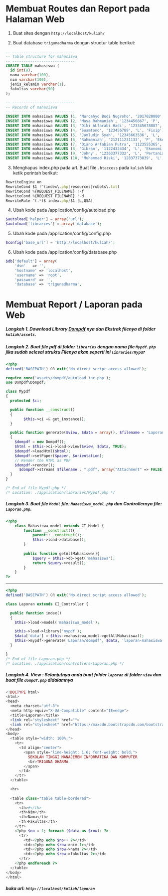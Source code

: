 # Membuat Routes dan Report pada Halaman Web

1. Buat sites dengan `http://localhost/kuliah/`

2. Buat database `trigunadharma` dengan structur table berikut:

```sql
-- ----------------------------
-- Table structure for mahasiswa
-- ----------------------------
CREATE TABLE mahasiswa (
  id int(8),
  nama varchar(100),
  nim varchar(100),
  jenis_kelamin varchar(1),
  fakultas varchar(50)
);

-- ----------------------------
-- Records of mahasiswa
-- ----------------------------
INSERT INTO mahasiswa VALUES (1, 'Nurcahyo Budi Nugroho', '2017020000', 'L', 'Komputer');
INSERT INTO mahasiswa VALUES (2, 'Maya Rahmaniah', '1234456667', 'P', 'Ekonomi');
INSERT INTO mahasiswa VALUES (3, 'Diki ALfarabi Hadi', '123345678887', 'L', 'Teknik');
INSERT INTO mahasiswa VALUES (4, 'Suamtono', '123456789', 'L', 'Fisip');
INSERT INTO mahasiswa VALUES (5, 'Jamludin Syah', '12345663536', 'L', 'Teknik');
INSERT INTO mahasiswa VALUES (6, 'Rahmaniah', '212111231133', 'P', 'Ekonomi');
INSERT INTO mahasiswa VALUES (7, 'Qiano Arfabian Putra', '1123555365', 'L', 'Teknik');
INSERT INTO mahasiswa VALUES (8, 'Gibran', '1122432434', 'L', 'Ekonomi');
INSERT INTO mahasiswa VALUES (9, 'Johny', '12363377332', 'L', 'Pertanian');
INSERT INTO mahasiswa VALUES (10, 'Muhammad Riski', '12837373839', 'L', 'Fisip');
```

3. Menghapus index.php pada url. Buat file `.htaccess` pada `kuliah` lalu ketik perintah berikut:

```js
RewriteEngine on
RewriteCond $1 !^(index\.php|resources|robots\.txt)
RewriteCond %{REQUEST_FILENAME} !-f
RewriteCond %{REQUEST_FILENAME} !-d
RewriteRule ^(.*)$ index.php/$1 [L,QSA]
```

4. Ubah kode pada /application/config/autoload.php

```php
$autoload['helper'] = array('url');
$autoload['libraries'] = array('database');
```

5. Ubah kode pada /application/config/config.php

```php
$config['base_url'] = 'http://localhost/kuliah/';
```


6. Ubah kode pada /application/config/database.php

```php
$db['default'] = array(
	'dsn'	=> '',
	'hostname' => 'localhost',
	'username' => 'root',
	'password' => '',
	'database' => 'trigunadharma',
```

# Membuat Report / Laporan pada Web

##### Langkah 1. Download Library [Dompdf](https://goo.gl/bHyn3A) nya dan Ekstrak filenya di folder `kuliah/assets`.

##### Langkah 2. Buat file pdf di folder `libraries` dengan nama file `Mypdf.php` jika sudah selesai struktu Filenya akan seperti ini `libraries/Mypdf`
   
```php 
<?php
defined('BASEPATH') OR exit('No direct script access allowed');

require_once('assets/dompdf/autoload.inc.php');
use Dompdf\Dompdf;

class Mypdf
{
  protected $ci;

  public function __construct()
  {
        $this->ci =& get_instance();
  }

  public function generate($view, $data = array(), $filename = 'Laporan', $paper = 'A4', $orientation='portrait')
  {
    $dompdf = new Dompdf();
    $html = $this->ci->load->view($view, $data, TRUE);
    $dompdf->loadHtml($html);
    $dompdf->setPaper($paper, $orientation);
    // Render the HTML as PDF
    $dompdf->render();
      $dompdf->stream( $filename . ".pdf", array("Attachment" => FALSE));
  }
}

/* End of file Mypdf.php */
/* Location: ./application/libraries/Mypdf.php */
```
  
  
##### Langkah 3. Buat file `Model` file: `Mahasiswa_model.php`  dan Controllernya file: `Laporan.php`.

```php
<?php
	class Mahasiswa_model extends CI_Model {
		function __construct(){
			parent::__construct();
			$this->load->database();
		}
 
		public function getAllMahasiswa(){
			$query = $this->db->get('mahasiswa');
			return $query->result(); 
		}
	}
?>
```

<hr/>

```php
<?php
defined('BASEPATH') OR exit('No direct script access allowed');

class Laporan extends CI_Controller {

  public function index()
  {
    $this->load->model('mahasiswa_model');

    $this->load->library('mypdf');
    $data['data'] = $this->mahasiswa_model->getAllMahasiswa();
    $this->mypdf->generate('Laporan/dompdf', $data, 'laporan-mahasiswa', 'A4', 'landscape');
  }

}
/* End of file Laporan.php */
/* Location: ./application/controllers/Laporan.php */
```    

  
##### Langkah 4. View : Selanjutnya anda buat folder `laporan` di folder `view` dan buat file `dompdf.php` didalamnya
    
```php
<!DOCTYPE html>
<html>
<head>
  <meta charset="utf-8">
  <meta http-equiv="X-UA-Compatible" content="IE=edge">
  <title>Laporan</title>
  <link rel="stylesheet" href="">
  <link rel="stylesheet" href="https://maxcdn.bootstrapcdn.com/bootstrap/4.0.0/css/bootstrap.min.css" integrity="sha384-Gn5384xqQ1aoWXA+058RXPxPg6fy4IWvTNh0E263XmFcJlSAwiGgFAW/dAiS6JXm" crossorigin="anonymous">
</head>
<body>
  <table style="width: 100%;">
    <tr>
      <td align="center">
        <span style="line-height: 1.6; font-weight: bold;">
          SEKOLAH TINGGI MANAJEMEN INFORMATIKA DAN KOMPUTER
          <br>TRIGUNA DHARMA
        </span>
      </td>
    </tr>
  </table>

  <hr> 
  
  <table class="table table-bordered">
    <tr>
      <th>#</th>
      <th>Nim</th>
      <th>Nama</th>
      <th>Fakultas</th>
    </tr>
    <?php $no = 1; foreach ($data as $row): ?>
      <tr>
        <td><?php echo $no++ ?></td>
        <td><?php echo $row->nim ?></td>
        <td><?php echo $row->nama ?></td>
        <td><?php echo $row->fakultas ?></td>
      </tr>
    <?php endforeach ?>
  </table>
</body>
</html>
```

##### buka url: `http://localhost/kuliah/laporan`
